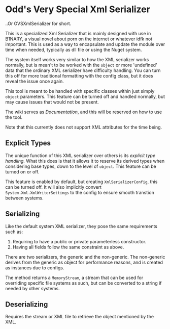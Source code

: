 ﻿# Odd's Very Special Xml Serializer

..Or OVSXmlSerializer for short.



This is a specialized Xml Serializer that is mainly designed with use in B1NARY,
a visual novel about porn on the internet or whatever idfk not important. This
is used as a way to encapsulate and update the module over time when needed, 
typically as dll file or using the Nuget system.

The system itself works very similar to how the XML serializer works normally,
but is mean't to be worked with the `object` or more 'undefined' data that the 
ordinary XML serializer have difficulty handling. You can turn this off for more
traditional formatting with the config class, but it does reveal the issue once 
again.

This tool is meant to be handled with specific classes within just simply `object`
parameters. This feature can be turned off and handled normally, but may cause
issues that would not be present.

The wiki serves as *Documentation*, and this will be reserved on how to use the
tool.

Note that this currently does not support XML attributes for the time being.

## Explicit Types

The unique function of this XML serializer over others is its *explicit type 
handling.* What this does is that it allows it to reserve its derived types when
considering base types, down to the level of `object`. This feature can be turned
on or off.

This feature is enabled by default, but creating `XmlSerializerConfig`, this can
be turned off. It will also implicitly convert `System.Xml.XmlWriterSettings` to
the config to ensure smooth transtion between systems.

## Serializing

Like the default system XML serializer, they pose the same requirements such as:
1. Requiring to have a public or private parameterless constructor.
2. Having all fields follow the same constraint as above.

There are two serializers, the generic and the non-generic. The non-generic derives
from the generic as object for performance reasons, and is created as instances
due to configs.

The method returns a `MemoryStream`, a stream that can be used for overriding specific
file systems as such, but can be converted to a string if needed by other systems.

## Deserializing

Requires the stream or XML file to retrieve the object mentioned by the XML.